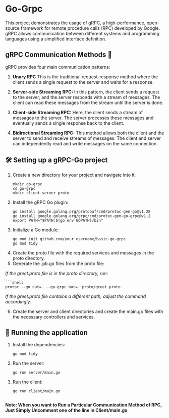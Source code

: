 # Go-Grpc
This project demonstrates the usage of gRPC, a high-performance, open-source framework for remote procedure calls (RPC) developed by Google. gRPC allows communication between different systems and programming languages using a simplified interface definition.

## gRPC Communication Methods 🚀
gRPC provides four main communication patterns:

1. **Unary RPC** This is the traditional request-response method where the client sends a single request to the server and waits for a response.

2. **Server-side Streaming RPC:** In this pattern, the client sends a request to the server, and the server responds with a stream of messages. The client can read these messages from the stream until the server is done.

3. **Client-side Streaming RPC:** Here, the client sends a stream of messages to the server. The server processes these messages and eventually sends a single response back to the client.

4. **Bidirectional Streaming RPC:** This method allows both the client and the server to send and receive streams of messages. The client and server can independently read and write messages on the same connection.

## 🛠️ Setting up a gRPC-Go project
1. Create a new directory for your project and navigate into it:
    ```shell
    mkdir go-grpc
    cd go-grpc
    mkdir client server proto
2. Install the gRPC Go plugin:
    ```shell
    go install google.golang.org/protobuf/cmd/protoc-gen-go@v1.28
    go install google.golang.org/grpc/cmd/protoc-gen-go-grpc@v1.2
    export PATH="$PATH:$(go env GOPATH)/bin"
3. Initialize a Go module:
    ```shell
    go mod init github.com/your_username/basic-go-grpc
    go mod tidy
4. Create the proto file with the required services and messages in the proto directory.
5. Generate the .pb.go files from the proto file:

*If the greet.proto file is in the proto directory, run:*
    
    ```shell
    protoc --go_out=. --go-grpc_out=. proto/greet.proto
    
*If the greet.proto file contains a different path, adjust the command accordingly.*


6. Create the server and client directories and create the main.go files with the necessary controllers and services.


## 🏃 Running the application

1. Install the dependencies:

    ```shell
    go mod tidy

2. Run the server:

    ```shell
    go run server/main.go

3. Run the client:

    ```shell
    go run client/main.go


**Note: When you want to Run a Particular Communication Method of RPC, Just Simply Uncomment one of the line in Client/main.go**